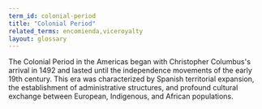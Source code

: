 ```yaml
---
term_id: colonial-period
title: "Colonial Period"
related_terms: encomienda,viceroyalty
layout: glossary
---
```


The Colonial Period in the Americas began with Christopher Columbus's arrival in 1492 and lasted until the independence movements of the early 19th century. This era was characterized by Spanish territorial expansion, the establishment of administrative structures, and profound cultural exchange between European, Indigenous, and African populations.
